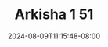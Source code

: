 --- 
title: "Arkisha 1 51"
description: "nonton   Arkisha 1 51   full vidio new"
date: 2024-08-09T11:15:48-08:00
file_code: "zqbedgz91hbt"
draft: false
cover: "yhaz21h51no1gj2g.jpg"
tags: ["Arkisha", "bokep-indo", "bokep-viral", "bokep-ig"]
length: 180
fld_id: "1482657"
foldername: "Arkisha 1"
categories: ["Arkisha 1"]
views: 0
---